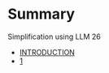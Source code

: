 # Summary
Simplification using LLM 26

- [INTRODUCTION](./README.md)
- [1](./src/1-2023-09-27-09_38.md)
